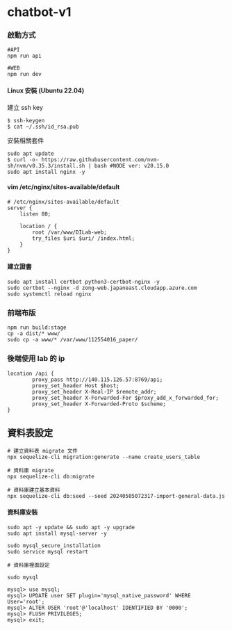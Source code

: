 # chatbot-v1

### 啟動方式

```
#API
npm run api

#WEB
npm run dev
```

#### Linux 安裝 (Ubuntu 22.04)

建立 ssh key

```
$ ssh-keygen
$ cat ~/.ssh/id_rsa.pub 
```

安裝相關套件 

```
sudo apt update
$ curl -o- https://raw.githubusercontent.com/nvm-sh/nvm/v0.35.3/install.sh | bash #NODE ver: v20.15.0
sudo apt install nginx -y
```

#### vim /etc/nginx/sites-available/default

```
# /etc/nginx/sites-available/default
server {
    listen 80;

    location / {
        root /var/www/DILab-web;
        try_files $uri $uri/ /index.html;
    }
}
```

#### 建立證書

```
sudo apt install certbot python3-certbot-nginx -y
sudo certbot --nginx -d zong-web.japaneast.cloudapp.azure.com
sudo systemctl reload nginx
```

### 前端布版

```
npm run build:stage
cp -a dist/* www/
sudo cp -a www/* /var/www/112554016_paper/
```

### 後端使用 lab 的 ip

```
location /api {
        proxy_pass http://140.115.126.57:8769/api;
        proxy_set_header Host $host;
        proxy_set_header X-Real-IP $remote_addr;
        proxy_set_header X-Forwarded-For $proxy_add_x_forwarded_for;
        proxy_set_header X-Forwarded-Proto $scheme;
}
```

## 資料表設定

```
# 建立資料表 migrate 文件
npx sequelize-cli migration:generate --name create_users_table

# 資料庫 migrate
npx sequelize-cli db:migrate

# 資料庫建立基本資料
npx sequelize-cli db:seed --seed 20240505072317-import-general-data.js
```

#### 資料庫安裝

```
sudo apt -y update && sudo apt -y upgrade
sudo apt install mysql-server -y

sudo mysql_secure_installation
sudo service mysql restart

# 資料庫裡面設定

sudo mysql

mysql> use mysql;
mysql> UPDATE user SET plugin='mysql_native_password' WHERE User='root';
mysql> ALTER USER 'root'@'localhost' IDENTIFIED BY '0000';
mysql> FLUSH PRIVILEGES;
mysql> exit;
```